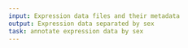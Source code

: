 ```yaml
---
input: Expression data files and their metadata
output: Expression data separated by sex
task: annotate expression data by sex
---
```

